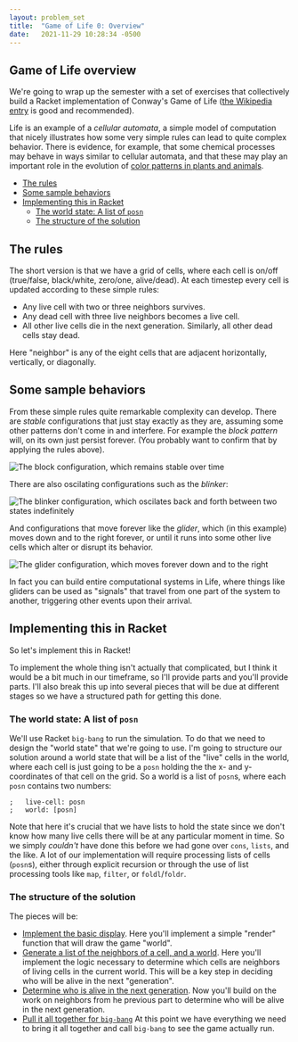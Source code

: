 ```yaml
---
layout: problem_set
title:  "Game of Life 0: Overview"
date:   2021-11-29 10:28:34 -0500
---
```


## Game of Life overview <!-- omit in toc -->

We're going to wrap up the semester with a set of exercises that
collectively build a Racket implementation of
Conway's Game of Life
([the Wikipedia entry](https://en.wikipedia.org/wiki/Conway%27s_Game_of_Life) is good and recommended).

Life is an example of a _cellular automata_, a simple model of
computation that nicely illustrates how some very simple rules can
lead to quite complex behavior. There is evidence, for example,
that some chemical processes may behave in ways similar
to cellular automata, and that these may play an important role
in the evolution of
[color patterns in plants and animals](https://phys.org/news/2017-04-lizard-biology-mathematics.html).

- [The rules](#the-rules)
- [Some sample behaviors](#some-sample-behaviors)
- [Implementing this in Racket](#implementing-this-in-racket)
  - [The world state: A list of `posn`](#the-world-state-a-list-of-posn)
  - [The structure of the solution](#the-structure-of-the-solution)

## The rules

The short version is that we have a grid of cells, where each
cell is on/off (true/false, black/white, zero/one, alive/dead). At
each timestep every cell is updated according to these
simple rules:

- Any live cell with two or three neighbors survives.
- Any dead cell with three live neighbors becomes a live
  cell.
- All other live cells die in the next generation.
  Similarly, all other dead cells stay dead.

Here "neighbor" is any of the eight cells that are
adjacent horizontally, vertically, or diagonally.

## Some sample behaviors

From these simple rules quite remarkable complexity can
develop. There are _stable_ configurations that just stay
exactly as they are, assuming some other patterns don't come in and
interfere. For example the _block pattern_ will, on its own just
persist forever. (You probably want to confirm that by applying the
rules above).

![The block configuration, which remains stable over time](https://upload.wikimedia.org/wikipedia/commons/thumb/9/96/Game_of_life_block_with_border.svg/66px-Game_of_life_block_with_border.svg.png)

There are also oscilating configurations such as the _blinker_:

![The blinker configuration, which oscilates back and forth between two states indefinitely](https://upload.wikimedia.org/wikipedia/commons/9/95/Game_of_life_blinker.gif)

And configurations that move forever like the _glider_, which
(in this example) moves down
and to the right forever, or until it runs into some other live cells
which alter or disrupt its behavior.

![The glider configuration, which moves forever down and to the right](https://upload.wikimedia.org/wikipedia/commons/f/f2/Game_of_life_animated_glider.gif)

In fact you can build entire computational systems in
Life, where things like gliders can be used as "signals" that travel
from one part of the system to another, triggering other events upon
their arrival.

## Implementing this in Racket

So let's implement this in Racket!

To implement the whole thing isn't actually that complicated, but I
think it would be a bit much in our timeframe, so I'll provide parts
and you'll provide parts. I'll also break this up into several pieces
that will be due at different stages so we have a structured path for
getting this done.

### The world state: A list of `posn`

We'll use Racket `big-bang` to run the simulation. To do that we need
to design the "world state" that we're going to use. I'm going to
structure our solution around a world state that will be a list of
the "live" cells in the world, where each cell is just going to be
a `posn` holding the the x- and y-coordinates of that cell on the
grid. So a world is a list of `posn`s, where each `posn` contains two numbers:

```racket
;   live-cell: posn
;   world: [posn]
```

Note that here it's crucial that we have lists to hold the state since
we don't know how many live cells there will be at any particular
moment in time. So we simply _couldn't_ have done this before we had
gone over `cons`, `lists`, and the like. A lot of our implementation
will require processing lists of cells (`posn`s), either through explicit
recursion or through the use of list processing tools like `map`,
`filter`, or `foldl`/`foldr`.

### The structure of the solution

The pieces will be:

- [Implement the basic display](game-of-life-display.html). Here you'll implement a simple "render"
  function that will draw the game "world".
- [Generate a list of the neighbors of a cell, and a world](game-of-life-neighbors.html).
  Here you'll implement the logic necessary to determine which cells
  are neighbors of living cells in the current world. This will be
  a key step in deciding who will be alive in the next "generation".
- [Determine who is alive in the next generation](game-of-life-alive.html).
  Now you'll build on the work on neighbors from he previous part
  to determine who will be alive in the next generation.
- [Pull it all together for `big-bang`](game-of-life-big-bang.html)
  At this point we have everything we need to bring it all together
  and call `big-bang` to see the game actually run.
